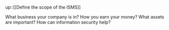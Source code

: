 up::[[Define the scope of the ISMS]]

What business your company is in?
How you earn your money?
What assets are important?
How can information security help?